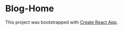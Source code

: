 # Blog-Home

This project was bootstrapped with [Create React App](https://github.com/facebook/create-react-app).

